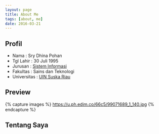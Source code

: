 ```yaml
---
layout: page
title: About Me
tags: [about, me]
date: 2016-03-21
---
```



## Profil 
* Nama : Sry Dhina Pohan
* Tgl Lahir : 30 Juli 1995
* Jurusan : [Sistem Informasi](http://sif.uin-suska.ac.id/)
* Fakultas : Sains dan Teknologi
* Universitas : [UIN Suska Riau](http://uin-suska.ac.id/)

## Preview

{% capture images %}
    https://u.ph.edim.co/66c5/99071689_1_140.jpg
{% endcapture %}

## Tentang Saya


